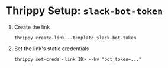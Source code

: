 # Thrippy Setup: `slack-bot-token`

1. Create the link

   ```shell
   thrippy create-link --template slack-bot-token
   ```

2. Set the link's static credentials

   ```shell
   thrippy set-creds <link ID> --kv "bot_token=..."
   ```

